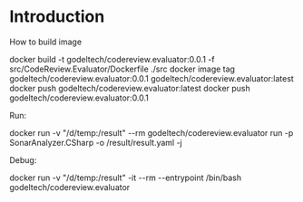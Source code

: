 # Introduction 

How to build image 

docker build -t godeltech/codereview.evaluator:0.0.1 -f src/CodeReview.Evaluator/Dockerfile ./src
docker image tag godeltech/codereview.evaluator:0.0.1 godeltech/codereview.evaluator:latest
docker push godeltech/codereview.evaluator:latest
docker push godeltech/codereview.evaluator:0.0.1

Run:

docker run -v "/d/temp:/result"   --rm godeltech/codereview.evaluator  run -p SonarAnalyzer.CSharp -o /result/result.yaml -j

Debug:

docker run -v "/d/temp:/result" -it --rm  --entrypoint /bin/bash  godeltech/codereview.evaluator